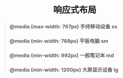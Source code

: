 <style>
	h1{
		text-align: center;
	}
</style>

# 响应式布局

> ### @media (max-width: 767px)  手持移动设备 xs
> ### @media (min-width: 768px)  平板电脑 sm 
> ### @media (min-width: 992px)   一般笔记本 md
> ### @media (min-width: 1200px)  大屏显示设备 lg

